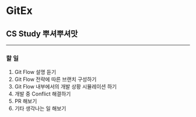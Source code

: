 # GitEx

## CS Study 뿌셔뿌셔맛

---

### 할 일

1. Git Flow 설명 듣기
1. Git Flow 전략에 따른 브랜치 구성하기
1. Git Flow 내부에서의 개발 상황 시뮬레이션 하기
1. 개발 중 Conflict 해결하기
1. PR 해보기
1. 기타 생각나는 일 해보기
